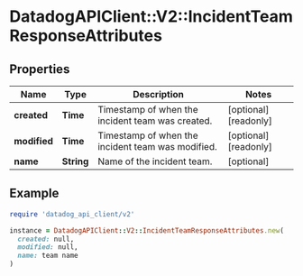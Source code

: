# DatadogAPIClient::V2::IncidentTeamResponseAttributes

## Properties

| Name | Type | Description | Notes |
| ---- | ---- | ----------- | ----- |
| **created** | **Time** | Timestamp of when the incident team was created. | [optional][readonly] |
| **modified** | **Time** | Timestamp of when the incident team was modified. | [optional][readonly] |
| **name** | **String** | Name of the incident team. | [optional] |

## Example

```ruby
require 'datadog_api_client/v2'

instance = DatadogAPIClient::V2::IncidentTeamResponseAttributes.new(
  created: null,
  modified: null,
  name: team name
)
```

